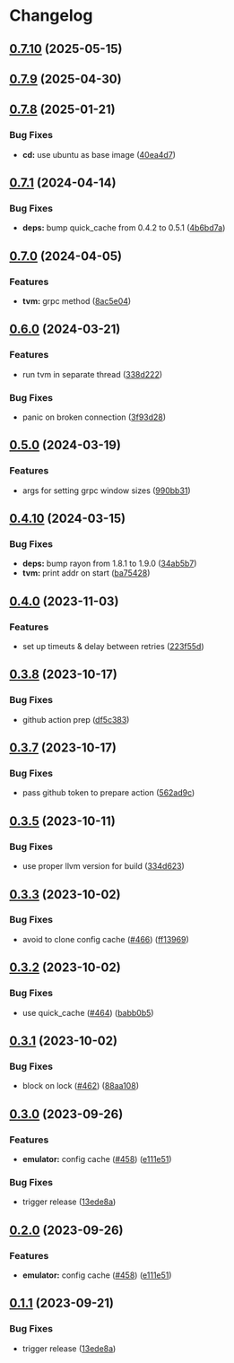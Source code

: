 # Changelog









































## [0.7.10](https://github.com/getgems-io/ton-grpc/compare/tvm-grpc-v0.7.9...tvm-grpc-v0.7.10) (2025-05-15)

## [0.7.9](https://github.com/getgems-io/ton-grpc/compare/tvm-grpc-v0.7.8...tvm-grpc-v0.7.9) (2025-04-30)

## [0.7.8](https://github.com/getgems-io/ton-grpc/compare/tvm-grpc-v0.7.7...tvm-grpc-v0.7.8) (2025-01-21)


### Bug Fixes

* **cd:** use ubuntu as base image ([40ea4d7](https://github.com/getgems-io/ton-grpc/commit/40ea4d7de40c8759d35b60641f8b477fecd4ae9c))

## [0.7.1](https://github.com/getgems-io/ton-grpc/compare/tvm-grpc-v0.7.0...tvm-grpc-v0.7.1) (2024-04-14)


### Bug Fixes

* **deps:** bump quick_cache from 0.4.2 to 0.5.1 ([4b6bd7a](https://github.com/getgems-io/ton-grpc/commit/4b6bd7ab68ec8bc4032224cc1c5fa4bcf3c5e2e6))

## [0.7.0](https://github.com/getgems-io/ton-grpc/compare/tvm-grpc-v0.6.0...tvm-grpc-v0.7.0) (2024-04-05)


### Features

* **tvm:** grpc method ([8ac5e04](https://github.com/getgems-io/ton-grpc/commit/8ac5e045ea531742deb04ba636059bae5dd441c4))

## [0.6.0](https://github.com/getgems-io/ton-grpc/compare/tvm-grpc-v0.5.0...tvm-grpc-v0.6.0) (2024-03-21)


### Features

* run tvm in separate thread ([338d222](https://github.com/getgems-io/ton-grpc/commit/338d222b9e5b2bc71b4367add93e7eb0b62507bf))


### Bug Fixes

* panic on broken connection ([3f93d28](https://github.com/getgems-io/ton-grpc/commit/3f93d2802739498d0781f05e495e77a5c9953ff9))

## [0.5.0](https://github.com/getgems-io/ton-grpc/compare/tvm-grpc-v0.4.10...tvm-grpc-v0.5.0) (2024-03-19)


### Features

* args for setting grpc window sizes ([990bb31](https://github.com/getgems-io/ton-grpc/commit/990bb31b4ab8affbf76172989419a2dc712928be))

## [0.4.10](https://github.com/getgems-io/ton-grpc/compare/tvm-grpc-v0.4.9...tvm-grpc-v0.4.10) (2024-03-15)


### Bug Fixes

* **deps:** bump rayon from 1.8.1 to 1.9.0 ([34ab5b7](https://github.com/getgems-io/ton-grpc/commit/34ab5b729446a89292251d91a894db8bed78dfce))
* **tvm:** print addr on start ([ba75428](https://github.com/getgems-io/ton-grpc/commit/ba7542822f2eaa60b768348094723a372c474c28))

## [0.4.0](https://github.com/getgems-io/tonlibjson/compare/tvm-grpc-v0.3.11...tvm-grpc-v0.4.0) (2023-11-03)


### Features

* set up timeuts & delay between retries ([223f55d](https://github.com/getgems-io/tonlibjson/commit/223f55d1e1fa8b2cfdf630aa3e066b69acbb071d))

## [0.3.8](https://github.com/getgems-io/tonlibjson/compare/tvm-grpc-v0.3.7...tvm-grpc-v0.3.8) (2023-10-17)


### Bug Fixes

* github action prep ([df5c383](https://github.com/getgems-io/tonlibjson/commit/df5c383efac42714459cb5744ea37933581b05d2))

## [0.3.7](https://github.com/getgems-io/tonlibjson/compare/tvm-grpc-v0.3.6...tvm-grpc-v0.3.7) (2023-10-17)


### Bug Fixes

* pass github token to prepare action ([562ad9c](https://github.com/getgems-io/tonlibjson/commit/562ad9c7ab638128c7e8242f4ae53cb360f9faf2))

## [0.3.5](https://github.com/getgems-io/tonlibjson/compare/tvm-grpc-v0.3.4...tvm-grpc-v0.3.5) (2023-10-11)


### Bug Fixes

* use proper llvm version for build ([334d623](https://github.com/getgems-io/tonlibjson/commit/334d6235c2f93bcbab01ac447acdd7f0f1043187))

## [0.3.3](https://github.com/getgems-io/tonlibjson/compare/tvm-grpc-v0.3.2...tvm-grpc-v0.3.3) (2023-10-02)


### Bug Fixes

* avoid to clone config cache ([#466](https://github.com/getgems-io/tonlibjson/issues/466)) ([ff13969](https://github.com/getgems-io/tonlibjson/commit/ff13969e77ed798f4231ea1c1573410b86983c73))

## [0.3.2](https://github.com/getgems-io/tonlibjson/compare/tvm-grpc-v0.3.1...tvm-grpc-v0.3.2) (2023-10-02)


### Bug Fixes

* use quick_cache ([#464](https://github.com/getgems-io/tonlibjson/issues/464)) ([babb0b5](https://github.com/getgems-io/tonlibjson/commit/babb0b5c5f0e6bb156ef4947afd1b3fc9d85de03))

## [0.3.1](https://github.com/getgems-io/tonlibjson/compare/tvm-grpc-v0.3.0...tvm-grpc-v0.3.1) (2023-10-02)


### Bug Fixes

* block on lock ([#462](https://github.com/getgems-io/tonlibjson/issues/462)) ([88aa108](https://github.com/getgems-io/tonlibjson/commit/88aa108265852502393cdec6dfdc21389c38b269))

## [0.3.0](https://github.com/getgems-io/tonlibjson/compare/tvm-grpc-v0.2.0...tvm-grpc-v0.3.0) (2023-09-26)


### Features

* **emulator:** config cache  ([#458](https://github.com/getgems-io/tonlibjson/issues/458)) ([e111e51](https://github.com/getgems-io/tonlibjson/commit/e111e51b6653dd52595e85cbc1831a9b5dab9d61))


### Bug Fixes

* trigger release ([13ede8a](https://github.com/getgems-io/tonlibjson/commit/13ede8aba7ccb932b275853e823a604955f95907))

## [0.2.0](https://github.com/getgems-io/tonlibjson/compare/tvm-grpc-v0.1.1...tvm-grpc-v0.2.0) (2023-09-26)


### Features

* **emulator:** config cache  ([#458](https://github.com/getgems-io/tonlibjson/issues/458)) ([e111e51](https://github.com/getgems-io/tonlibjson/commit/e111e51b6653dd52595e85cbc1831a9b5dab9d61))

## [0.1.1](https://github.com/getgems-io/tonlibjson/compare/tvm-grpc-v0.1.0...tvm-grpc-v0.1.1) (2023-09-21)


### Bug Fixes

* trigger release ([13ede8a](https://github.com/getgems-io/tonlibjson/commit/13ede8aba7ccb932b275853e823a604955f95907))
